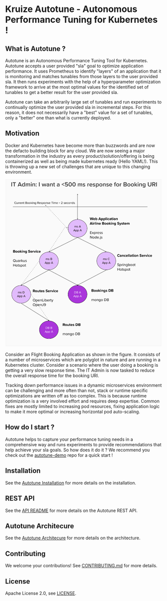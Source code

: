 
# Kruize Autotune - Autonomous Performance Tuning for Kubernetes !

## What is Autotune ?

Autotune is an Autonomous Performance Tuning Tool for Kubernetes. Autotune accepts a user provided "sla" goal to optimize application performance. It uses Prometheus to identify "layers" of an application that it is monitoring and matches tunables from those layers to the user provided sla. It then runs experiments with the help of a hyperparameter optimization framework to arrive at the most optimal values for the identified set of tunables to get a better result for the user provided sla.

Autotune can take an arbitrarily large set of tunables and run experiments to continually optimize the user provided sla in incremental steps. For this reason, it does not necessarily have a "best" value for a set of tunables, only a "better" one than what is currently deployed.

## Motivation

Docker and Kubernetes have become more than buzzwords and are now the defacto building block for any cloud. We are now seeing a major transformation in the industry as every product/solution/offering is being containerized as well as being made kubernetes ready (Hello YAML!). This is throwing up a new set of challenges that are unique to this changing environment.

![Kubernetes Performance Requirement](/docs/autotune-it-admin.png)

Consider an Flight Booking Application as shown in the figure. It consists of a number of microservices which are polyglot in nature and are running in a Kubernetes cluster. Consider a scenario where the user doing a booking is getting a very slow response time. The IT Admin is now tasked to reduce the overall response time for the booking URI.

Tracking down performance issues in a dynamic microservices environment can be challenging and more often than not, stack or runtime specific optimizations are written off as too complex. This is because runtime optimization is a very involved effort and requires deep expertise. Common fixes are mostly limited to increasing pod resources, fixing application logic to make it more optimal or increasing horizontal pod auto-scaling. 

## How do I start ?

Autotune helps to capture your performance tuning needs in a comprehensive way and runs experiments to provide recommendations that help achieve your sla goals. So how does it do it ? We recommend you check out the [autotune-demo](https://github.com/kruize/autotune-demo) repo for a quick start !

## Installation

See the [Autotune Installation](/docs/autotune_install.md) for more details on the installation.

## REST API

See the [API README](/design/API.md) for more details on the Autotune REST API.

## Autotune Architecure

See the [Autotune Architecure](/design/README.md) for more details on the architecture.

## Contributing

We welcome your contributions! See [CONTRIBUTING.md](/CONTRIBUTING.md) for more details.

## License

Apache License 2.0, see [LICENSE](/LICENSE).

